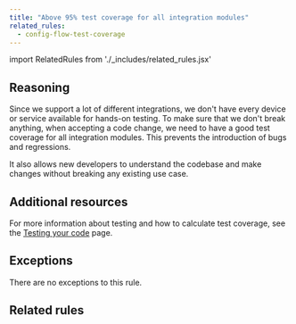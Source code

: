 ```yaml
---
title: "Above 95% test coverage for all integration modules"
related_rules:
  - config-flow-test-coverage
---
```

import RelatedRules from './_includes/related_rules.jsx'

## Reasoning

Since we support a lot of different integrations, we don't have every device or service available for hands-on testing.
To make sure that we don't break anything, when accepting a code change, we need to have a good test coverage for all integration modules.
This prevents the introduction of bugs and regressions.

It also allows new developers to understand the codebase and make changes without breaking any existing use case.

## Additional resources

For more information about testing and how to calculate test coverage, see the [Testing your code](/docs/development_testing) page.

## Exceptions

There are no exceptions to this rule.

## Related rules

<RelatedRules relatedRules={frontMatter.related_rules}></RelatedRules>